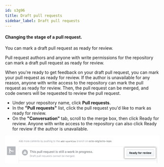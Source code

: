 ```yaml
---
id: s3g96
title: Draft pull requests
sidebar_label: Draft pull requests
---
```


#### Changing the stage of a pull request.

You can mark a draft pull request as ready for review.

Pull request authors and anyone with write permissions for the repository can mark a draft pull request as ready for review.

When you're ready to get feedback on your draft pull request, you can mark your pull request as ready for review. If the author is unavailable for any reason, anyone with write access to the repository can mark the pull request as ready for review. Then, the pull request can be merged, and code owners will be requested to review the pull request.

- Under your repository name, click  **Pull requests**.
- In the **"Pull requests"** list, click the pull request you'd like to mark as ready for review.
- On the **"Conversation"** tab, scroll to the merge box, then click Ready for review. Anyone with write access to the repository can also click Ready for review if the author is unavailable.


![xxx](https://raw.githubusercontent.com/ChickenKyiv/awesome-git-article/master/img/PR/ready-for-review-button.png)

